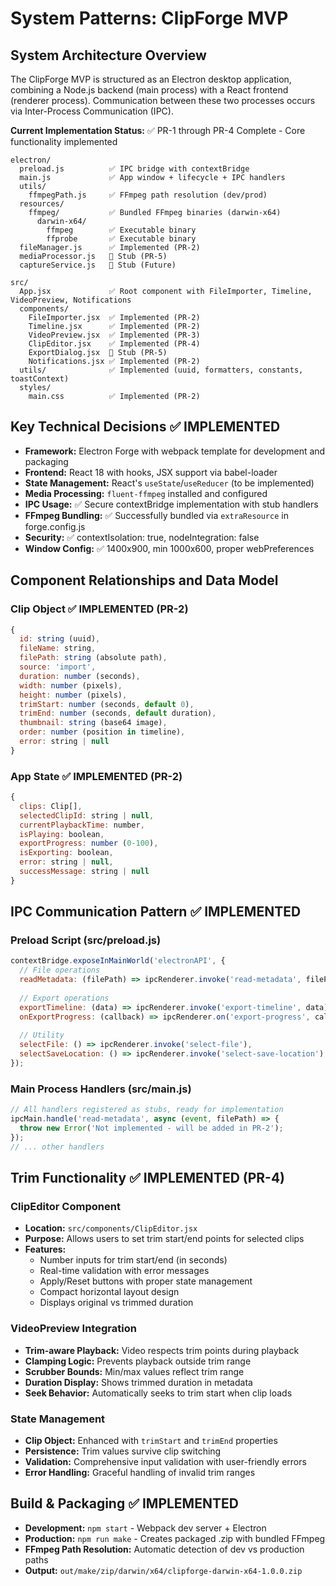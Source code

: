 # System Patterns: ClipForge MVP

## System Architecture Overview

The ClipForge MVP is structured as an Electron desktop application, combining a Node.js backend (main process) with a React frontend (renderer process). Communication between these two processes occurs via Inter-Process Communication (IPC).

**Current Implementation Status:** ✅ PR-1 through PR-4 Complete - Core functionality implemented

```
electron/
  preload.js          ✅ IPC bridge with contextBridge
  main.js             ✅ App window + lifecycle + IPC handlers
  utils/
    ffmpegPath.js     ✅ FFmpeg path resolution (dev/prod)
  resources/
    ffmpeg/           ✅ Bundled FFmpeg binaries (darwin-x64)
      darwin-x64/
        ffmpeg        ✅ Executable binary
        ffprobe       ✅ Executable binary
  fileManager.js      ✅ Implemented (PR-2)
  mediaProcessor.js   🔄 Stub (PR-5)
  captureService.js   🔄 Stub (Future)

src/
  App.jsx             ✅ Root component with FileImporter, Timeline, VideoPreview, Notifications
  components/
    FileImporter.jsx  ✅ Implemented (PR-2)
    Timeline.jsx      ✅ Implemented (PR-2)
    VideoPreview.jsx  ✅ Implemented (PR-3)
    ClipEditor.jsx    ✅ Implemented (PR-4)
    ExportDialog.jsx  🔄 Stub (PR-5)
    Notifications.jsx ✅ Implemented (PR-2)
  utils/              ✅ Implemented (uuid, formatters, constants, toastContext)
  styles/
    main.css          ✅ Implemented (PR-2)
```

## Key Technical Decisions ✅ IMPLEMENTED

*   **Framework:** Electron Forge with webpack template for development and packaging
*   **Frontend:** React 18 with hooks, JSX support via babel-loader
*   **State Management:** React's `useState`/`useReducer` (to be implemented)
*   **Media Processing:** `fluent-ffmpeg` installed and configured
*   **IPC Usage:** ✅ Secure contextBridge implementation with stub handlers
*   **FFmpeg Bundling:** ✅ Successfully bundled via `extraResource` in forge.config.js
*   **Security:** ✅ contextIsolation: true, nodeIntegration: false
*   **Window Config:** ✅ 1400x900, min 1000x600, proper webPreferences

## Component Relationships and Data Model

### Clip Object ✅ IMPLEMENTED (PR-2)

```javascript
{
  id: string (uuid),
  fileName: string,
  filePath: string (absolute path),
  source: 'import',
  duration: number (seconds),
  width: number (pixels),
  height: number (pixels),
  trimStart: number (seconds, default 0),
  trimEnd: number (seconds, default duration),
  thumbnail: string (base64 image),
  order: number (position in timeline),
  error: string | null
}
```

### App State ✅ IMPLEMENTED (PR-2)

```javascript
{
  clips: Clip[],
  selectedClipId: string | null,
  currentPlaybackTime: number,
  isPlaying: boolean,
  exportProgress: number (0-100),
  isExporting: boolean,
  error: string | null,
  successMessage: string | null
}
```

## IPC Communication Pattern ✅ IMPLEMENTED

### Preload Script (src/preload.js)
```javascript
contextBridge.exposeInMainWorld('electronAPI', {
  // File operations
  readMetadata: (filePath) => ipcRenderer.invoke('read-metadata', filePath),
  
  // Export operations
  exportTimeline: (data) => ipcRenderer.invoke('export-timeline', data),
  onExportProgress: (callback) => ipcRenderer.on('export-progress', callback),
  
  // Utility
  selectFile: () => ipcRenderer.invoke('select-file'),
  selectSaveLocation: () => ipcRenderer.invoke('select-save-location')
});
```

### Main Process Handlers (src/main.js)
```javascript
// All handlers registered as stubs, ready for implementation
ipcMain.handle('read-metadata', async (event, filePath) => {
  throw new Error('Not implemented - will be added in PR-2');
});
// ... other handlers
```

## Trim Functionality ✅ IMPLEMENTED (PR-4)

### ClipEditor Component
- **Location:** `src/components/ClipEditor.jsx`
- **Purpose:** Allows users to set trim start/end points for selected clips
- **Features:**
  - Number inputs for trim start/end (in seconds)
  - Real-time validation with error messages
  - Apply/Reset buttons with proper state management
  - Compact horizontal layout design
  - Displays original vs trimmed duration

### VideoPreview Integration
- **Trim-aware Playback:** Video respects trim points during playback
- **Clamping Logic:** Prevents playback outside trim range
- **Scrubber Bounds:** Min/max values reflect trim range
- **Duration Display:** Shows trimmed duration in metadata
- **Seek Behavior:** Automatically seeks to trim start when clip loads

### State Management
- **Clip Object:** Enhanced with `trimStart` and `trimEnd` properties
- **Persistence:** Trim values survive clip switching
- **Validation:** Comprehensive input validation with user-friendly errors
- **Error Handling:** Graceful handling of invalid trim ranges

## Build & Packaging ✅ IMPLEMENTED

*   **Development:** `npm start` - Webpack dev server + Electron
*   **Production:** `npm run make` - Creates packaged .zip with bundled FFmpeg
*   **FFmpeg Path Resolution:** Automatic detection of dev vs production paths
*   **Output:** `out/make/zip/darwin/x64/clipforge-darwin-x64-1.0.0.zip`
